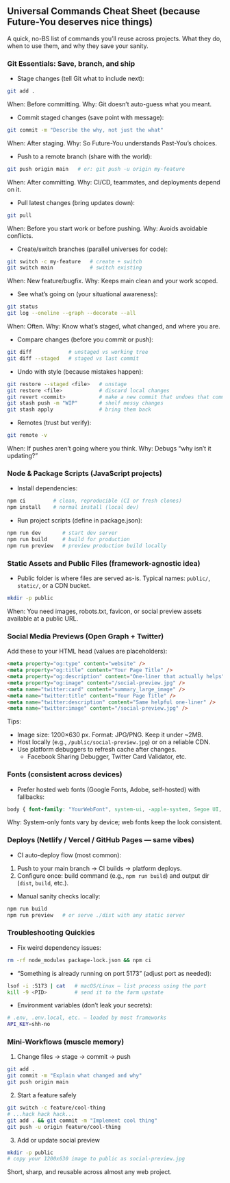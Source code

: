 ## Universal Commands Cheat Sheet (because Future-You deserves nice things)

A quick, no-BS list of commands you’ll reuse across projects. What they do, when to use them, and why they save your sanity.

### Git Essentials: Save, branch, and ship

- Stage changes (tell Git what to include next):
```bash
git add .
```
When: Before committing. Why: Git doesn’t auto-guess what you meant.

- Commit staged changes (save point with message):
```bash
git commit -m "Describe the why, not just the what"
```
When: After staging. Why: So Future-You understands Past-You’s choices.

- Push to a remote branch (share with the world):
```bash
git push origin main   # or: git push -u origin my-feature
```
When: After committing. Why: CI/CD, teammates, and deployments depend on it.

- Pull latest changes (bring updates down):
```bash
git pull
```
When: Before you start work or before pushing. Why: Avoids avoidable conflicts.

- Create/switch branches (parallel universes for code):
```bash
git switch -c my-feature   # create + switch
git switch main            # switch existing
```
When: New feature/bugfix. Why: Keeps main clean and your work scoped.

- See what’s going on (your situational awareness):
```bash
git status
git log --oneline --graph --decorate --all
```
When: Often. Why: Know what’s staged, what changed, and where you are.

- Compare changes (before you commit or push):
```bash
git diff            # unstaged vs working tree
git diff --staged   # staged vs last commit
```

- Undo with style (because mistakes happen):
```bash
git restore --staged <file>   # unstage
git restore <file>            # discard local changes
git revert <commit>           # make a new commit that undoes that commit
git stash push -m "WIP"       # shelf messy changes
git stash apply               # bring them back
```

- Remotes (trust but verify):
```bash
git remote -v
```
When: If pushes aren’t going where you think. Why: Debugs “why isn’t it updating?”

### Node & Package Scripts (JavaScript projects)

- Install dependencies:
```bash
npm ci         # clean, reproducible (CI or fresh clones)
npm install    # normal install (local dev)
```

- Run project scripts (define in package.json):
```bash
npm run dev       # start dev server
npm run build     # build for production
npm run preview   # preview production build locally
```

### Static Assets and Public Files (framework-agnostic idea)

- Public folder is where files are served as-is. Typical names: `public/`, `static/`, or a CDN bucket.
```bash
mkdir -p public
```
When: You need images, robots.txt, favicon, or social preview assets available at a public URL.

### Social Media Previews (Open Graph + Twitter)

Add these to your HTML head (values are placeholders):
```html
<meta property="og:type" content="website" />
<meta property="og:title" content="Your Page Title" />
<meta property="og:description" content="One-liner that actually helps" />
<meta property="og:image" content="/social-preview.jpg" />
<meta name="twitter:card" content="summary_large_image" />
<meta name="twitter:title" content="Your Page Title" />
<meta name="twitter:description" content="Same helpful one-liner" />
<meta name="twitter:image" content="/social-preview.jpg" />
```
Tips:
- Image size: 1200×630 px. Format: JPG/PNG. Keep it under ~2MB.
- Host locally (e.g., `/public/social-preview.jpg`) or on a reliable CDN.
- Use platform debuggers to refresh cache after changes.
  - Facebook Sharing Debugger, Twitter Card Validator, etc.

### Fonts (consistent across devices)

- Prefer hosted web fonts (Google Fonts, Adobe, self-hosted) with fallbacks:
```css
body { font-family: "YourWebFont", system-ui, -apple-system, Segoe UI, Roboto, Arial, sans-serif; }
```
Why: System-only fonts vary by device; web fonts keep the look consistent.

### Deploys (Netlify / Vercel / GitHub Pages — same vibes)

- CI auto-deploy flow (most common):
1) Push to your main branch → CI builds → platform deploys.
2) Configure once: build command (e.g., `npm run build`) and output dir (`dist`, `build`, etc.).

- Manual sanity checks locally:
```bash
npm run build
npm run preview   # or serve ./dist with any static server
```

### Troubleshooting Quickies

- Fix weird dependency issues:
```bash
rm -rf node_modules package-lock.json && npm ci
```

- “Something is already running on port 5173” (adjust port as needed):
```bash
lsof -i :5173 | cat   # macOS/Linux – list process using the port
kill -9 <PID>         # send it to the farm upstate
```

- Environment variables (don’t leak your secrets):
```bash
# .env, .env.local, etc. – loaded by most frameworks
API_KEY=shh-no
```

### Mini-Workflows (muscle memory)

1) Change files → stage → commit → push
```bash
git add .
git commit -m "Explain what changed and why"
git push origin main
```

2) Start a feature safely
```bash
git switch -c feature/cool-thing
# ...hack hack hack...
git add . && git commit -m "Implement cool thing"
git push -u origin feature/cool-thing
```

3) Add or update social preview
```bash
mkdir -p public
# copy your 1200x630 image to public as social-preview.jpg
```

Short, sharp, and reusable across almost any web project.


